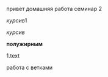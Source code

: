  привет
домашняя работа семинар 2

 *курсив*1
 

 *курсив*
 
 

**полужирным**

1.text

 



работа с ветками
